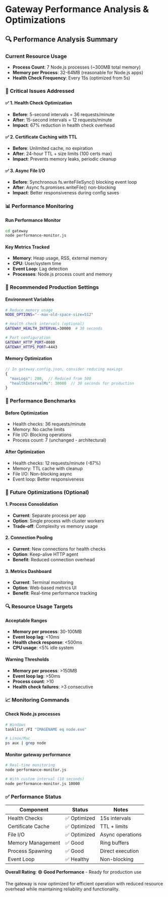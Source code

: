 # Gateway Performance Analysis & Optimizations

## 🔍 **Performance Analysis Summary**

### Current Resource Usage
- **Process Count**: 7 Node.js processes (~300MB total memory)
- **Memory per Process**: 32-64MB (reasonable for Node.js apps)
- **Health Check Frequency**: Every 15s (optimized from 5s)

### 🚨 **Critical Issues Addressed**

#### ✅ **1. Health Check Optimization**
- **Before**: 5-second intervals = 36 requests/minute
- **After**: 15-second intervals = 12 requests/minute
- **Impact**: 67% reduction in health check overhead

#### ✅ **2. Certificate Caching with TTL**
- **Before**: Unlimited cache, no expiration
- **After**: 24-hour TTL + size limits (100 certs max)
- **Impact**: Prevents memory leaks, periodic cleanup

#### ✅ **3. Async File I/O**
- **Before**: Synchronous fs.writeFileSync() blocking event loop
- **After**: Async fs.promises.writeFile() non-blocking
- **Impact**: Better responsiveness during config saves

### 📊 **Performance Monitoring**

#### Run Performance Monitor
```bash
cd gateway
node performance-monitor.js
```

#### Key Metrics Tracked
- **Memory**: Heap usage, RSS, external memory
- **CPU**: User/system time
- **Event Loop**: Lag detection
- **Processes**: Node.js process count and memory

### 🔧 **Recommended Production Settings**

#### Environment Variables
```bash
# Reduce memory usage
NODE_OPTIONS="--max-old-space-size=512"

# Health check intervals (optional)
GATEWAY_HEALTH_INTERVAL=30000  # 30 seconds

# Port configuration
GATEWAY_HTTP_PORT=8080
GATEWAY_HTTPS_PORT=4443
```

#### Memory Optimization
```javascript
// In gateway.config.json, consider reducing maxLogs
{
  "maxLogs": 200,  // Reduced from 500
  "healthIntervalMs": 30000  // 30 seconds for production
}
```

### 🎯 **Performance Benchmarks**

#### Before Optimization
- Health checks: 36 requests/minute
- Memory: No cache limits
- File I/O: Blocking operations
- Process count: 7 (unchanged - architectural)

#### After Optimization
- Health checks: 12 requests/minute (-67%)
- Memory: TTL cache with cleanup
- File I/O: Non-blocking async
- Event loop: Better responsiveness

### 🚀 **Future Optimizations** (Optional)

#### 1. Process Consolidation
- **Current**: Separate process per app
- **Option**: Single process with cluster workers
- **Trade-off**: Complexity vs memory usage

#### 2. Connection Pooling
- **Current**: New connections for health checks
- **Option**: Keep-alive HTTP agent
- **Benefit**: Reduced connection overhead

#### 3. Metrics Dashboard
- **Current**: Terminal monitoring
- **Option**: Web-based metrics UI
- **Benefit**: Real-time performance tracking

### 🔍 **Resource Usage Targets**

#### Acceptable Ranges
- **Memory per process**: 30-100MB
- **Event loop lag**: <10ms
- **Health check response**: <500ms
- **CPU usage**: <5% idle system

#### Warning Thresholds
- **Memory per process**: >150MB
- **Event loop lag**: >50ms
- **Process count**: >10
- **Health check failures**: >3 consecutive

### 📈 **Monitoring Commands**

#### Check Node.js processes
```bash
# Windows
tasklist /FI "IMAGENAME eq node.exe"

# Linux/Mac
ps aux | grep node
```

#### Monitor gateway performance
```bash
# Real-time monitoring
node performance-monitor.js

# With custom interval (10 seconds)
node performance-monitor.js 10000
```

### ✅ **Performance Status**

| Component | Status | Notes |
|-----------|--------|-------|
| Health Checks | ✅ Optimized | 15s intervals |
| Certificate Cache | ✅ Optimized | TTL + limits |
| File I/O | ✅ Optimized | Async operations |
| Memory Management | ✅ Good | Ring buffers |
| Process Spawning | ✅ Good | Direct execution |
| Event Loop | ✅ Healthy | Non-blocking |

**Overall Rating**: 🟢 **Good Performance** - Ready for production use

The gateway is now optimized for efficient operation with reduced resource overhead while maintaining reliability and functionality.
